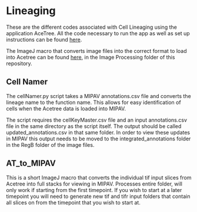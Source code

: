 # Lineaging

These are the different codes associated with Cell Lineaging using the application AceTree. All the code necessary to run the app as well as set up instructions can be found [here](https://github.com/zhirongbaolab/AceTree.git).  

The ImageJ macro that converts image files into the correct format to load into Acetree can be found [here](https://github.com/gkroesc/Worm_untwisting_project/tree/main/Image_processing/Rotate_and_Slice), in the Image Processing folder of this repository. 

## Cell Namer

The cellNamer.py script takes a MIPAV annotations.csv file and converts the lineage name to the function name. This allows for easy identification of cells when the Acetree data is loaded into MIPAV. 

The script requires the cellKeyMaster.csv file and an input annotations.csv file in the same directory as the script itself. The output should be called updated_annotations.csv in that same folder. In order to view these updates in MIPAV this output needs to be moved to the integrated_annotations folder in the RegB folder of the image files.

## AT_to_MIPAV

This is a short ImageJ macro that converts the individual tif input slices from Acetree into full stacks for viewing in MIPAV. Processes entire folder, will only work if starting from the first timepoint. If you wish to start at a later timepoint you will need to generate new tif and tifr input folders that contain all slices on from the timepoint that you wish to start at. 
